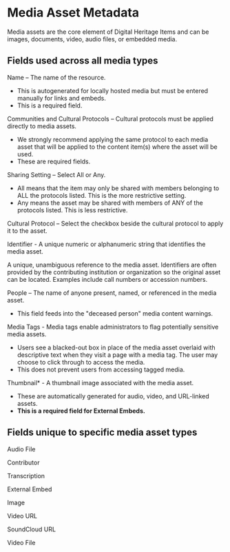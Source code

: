 # Media Asset Metadata
Media assets are the core element of Digital Heritage Items and can be images, documents, video, audio files, or embedded media. 
## Fields used across all media types 

Name – The name of the resource. 
- This is autogenerated for locally hosted media but must be entered manually for links and embeds. 
- This is a required field. 

Communities and Cultural Protocols – Cultural protocols must be applied directly to media assets. 
- We strongly recommend applying the same protocol to each media asset that will be applied to the content item(s) where the asset will be used. 
- These are required fields.  

Sharing Setting – Select All or Any. 
- All means that the item may only be shared with members belonging to ALL the protocols listed. This is the more restrictive setting. 
- Any means the asset may be shared with members of ANY of the protocols listed. This is less restrictive.  

Cultural Protocol – Select the checkbox beside the cultural protocol to apply it to the asset. 

Identifier - A unique numeric or alphanumeric string that identifies the media asset. 

A unique, unambiguous reference to the media asset. Identifiers are often provided by the contributing institution or organization so the original asset can be located. Examples include call numbers or accession numbers. 

People – The name of anyone present, named, or referenced in the media asset. 
- This field feeds into the "deceased person" media content warnings. 

Media Tags - Media tags enable administrators to flag potentially sensitive media assets. 
- Users see a blacked-out box in place of the media asset overlaid with descriptive text when they visit a page with a media tag. The user may choose to click through to access the media. 
- This does not prevent users from accessing tagged media. 

Thumbnail* - A thumbnail image associated with the media asset. 
- These are automatically generated for audio, video, and URL-linked assets. 
- **This is a required field for External Embeds.**

## Fields unique to specific media asset types

Audio File 

Contributor 

Transcription 

External Embed 

Image 

Video URL 

SoundCloud URL 

Video File